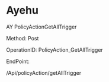 #     Ayehu


AY PolicyActionGetAllTrigger

Method: Post

OperationID: PolicyAction_GetAllTrigger

EndPoint:

/Api/policyAction/getAllTrigger
